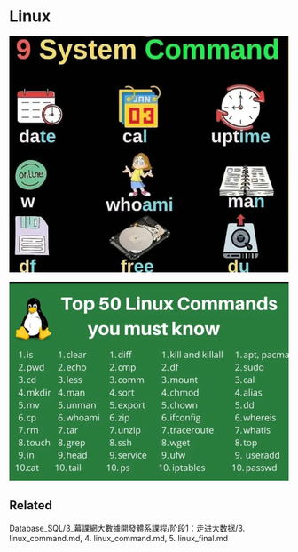 
# Linux     

![](system_command.png)        
   
![](top50_linuxcommands.jpg)        



## Related     
Database_SQL/3_幕課網大數據開發體系課程/阶段1：走进大数据/3. linux_command.md, 4. linux_command.md, 5. linux_final.md           
